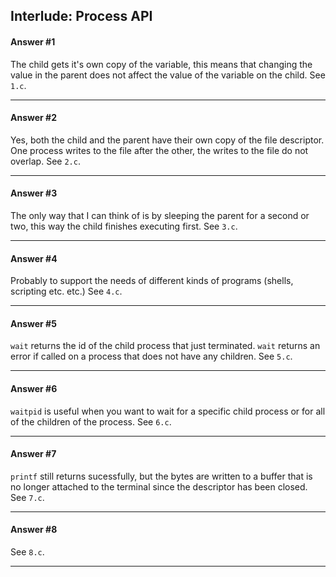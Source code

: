 ## Interlude: Process API

#### Answer #1
The child gets it's own copy of the variable, this means that changing the value in the parent does not affect the value of the variable on the child. See `1.c`.
***

#### Answer #2
Yes, both the child and the parent have their own copy of the file descriptor. One process writes to the file after the other, the writes to the file do not overlap. See `2.c`.
***

#### Answer #3
The only way that I can think of is by sleeping the parent for a second or two, this way the child finishes executing first. See `3.c`.
***

#### Answer #4
Probably to support the needs of different kinds of programs (shells, scripting etc. etc.) See `4.c`.
***

#### Answer #5
`wait` returns the id of the child process that just terminated. `wait` returns an error if called on a process that does not have any children. See `5.c`.
***

#### Answer #6
`waitpid` is useful when you want to wait for a specific child process or for all of the children of the process. See `6.c`.
***

#### Answer #7
`printf` still returns sucessfully, but the bytes are written to a buffer that is no longer attached to the terminal since the descriptor has been closed. See `7.c`.
***

#### Answer #8
See `8.c`.
***
